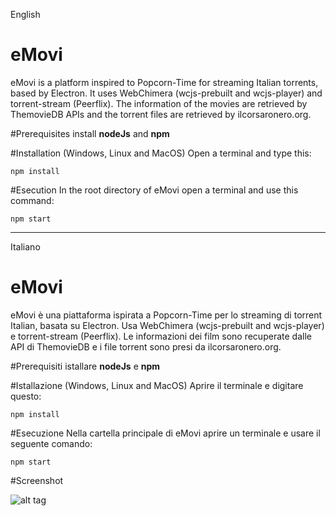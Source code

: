 English

# eMovi
eMovi is a platform inspired to Popcorn-Time for streaming Italian torrents, based by Electron. It uses WebChimera (wcjs-prebuilt and wcjs-player) and torrent-stream (Peerflix). The information of the movies are retrieved by ThemovieDB APIs and the torrent files are retrieved by ilcorsaronero.org.

#Prerequisites
install **nodeJs** and **npm**

#Installation (Windows, Linux and MacOS)
Open a terminal and type this:

`npm install`

#Esecution
In the root directory of eMovi open a terminal and use this command:

`npm start`

----------------------------------

Italiano

# eMovi
eMovi è una piattaforma  ispirata a Popcorn-Time per lo streaming di torrent Italian, basata su Electron. Usa WebChimera (wcjs-prebuilt and wcjs-player) e torrent-stream (Peerflix). Le informazioni dei film sono recuperate dalle API di ThemovieDB e i file torrent sono presi da ilcorsaronero.org.

#Prerequisiti
istallare **nodeJs** e **npm**

#Istallazione (Windows, Linux and MacOS)
Aprire il terminale e digitare questo:

`npm install`

#Esecuzione
Nella cartella principale di eMovi aprire un terminale e usare il seguente comando:

`npm start`


#Screenshot

![alt tag](https://github.com/jacopo1395/eMovi/blob/master/readme/info.png)
